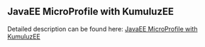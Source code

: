 ## JavaEE MicroProfile with KumuluzEE

Detailed description can be found here: [JavaEE MicroProfile with KumuluzEE]( ) 